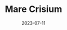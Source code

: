 ---
title: "Mare Crisium"
cc-type: mare
date: 2023-07-11
hashtag: mare-crisium
related:
  - Moon
tags:
  - crater
---